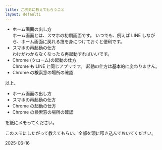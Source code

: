 ```yaml
---
title: ご次男に教えてもらうこと
layout: default1
---
```

- ホーム画面の出し方  
  ホーム画面とは、スマホの初期画面です。
  いつでも、例えば LINE しながら、ホーム画面に戻れる技を身につけておくと便利です。
- スマホの再起動の仕方  
  わけがわからなくなったら再起動すればいいです。
- Chrome (クローム)の起動の仕方  
  Chrome も LINE と同じアプリです。
  起動の仕方は基本的に変わりません。
- Chrome の検索窓の場所の確認

以上、
- ホーム画面の出し方
- スマホの再起動の仕方
- Chrome の起動の仕方
- Chrome の検索窓の場所の確認

を紙にメモってください。

このメモにしたがって教えてもらい、全部を頭に叩き込んでおいてください。

2025-06-16
